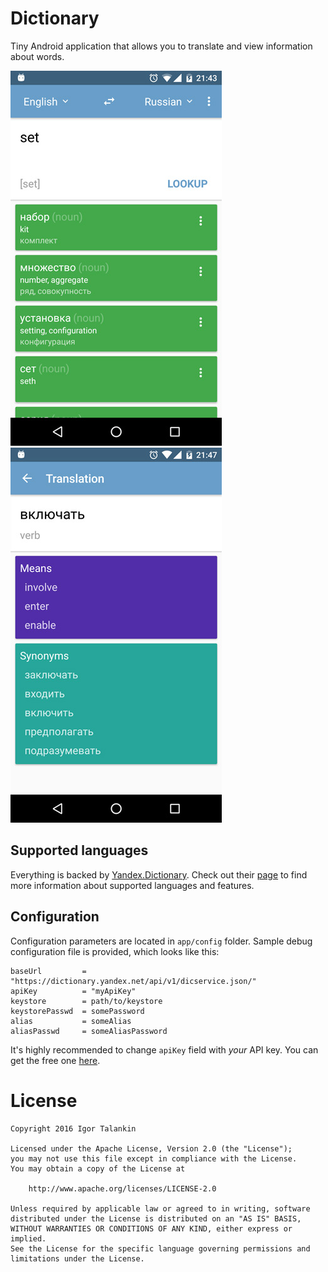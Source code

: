 # Dictionary #

Tiny Android application that allows you to translate and view information about words.

![Screen 1](/art/scr01.jpg)
![Screen 2](/art/scr02.jpg)

## Supported languages ##

Everything is backed by [Yandex.Dictionary](https://tech.yandex.com/dictionary/). Check out their [page](https://tech.yandex.com/dictionary/doc/dg/concepts/api-overview-docpage/) to find more information about supported languages and features.

## Configuration ##

Configuration parameters are located in `app/config` folder. Sample debug configuration file is provided, which looks like this:
```properties
baseUrl         = "https://dictionary.yandex.net/api/v1/dicservice.json/"
apiKey          = "myApiKey"
keystore        = path/to/keystore
keystorePasswd  = somePassword
alias           = someAlias
aliasPasswd     = someAliasPassword
```
It's highly recommended to change `apiKey` field with _your_ API key. You can get the free one [here](https://tech.yandex.com/keys/get/?service=dict).

# License #

    Copyright 2016 Igor Talankin

    Licensed under the Apache License, Version 2.0 (the "License");
    you may not use this file except in compliance with the License.
    You may obtain a copy of the License at

        http://www.apache.org/licenses/LICENSE-2.0

    Unless required by applicable law or agreed to in writing, software
    distributed under the License is distributed on an "AS IS" BASIS,
    WITHOUT WARRANTIES OR CONDITIONS OF ANY KIND, either express or implied.
    See the License for the specific language governing permissions and
    limitations under the License.